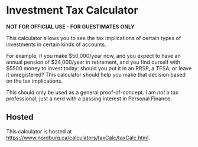 # Investment Tax Calculator

**NOT FOR OFFICIAL USE - FOR GUESTIMATES ONLY**

This calculator allows you to see the tax implications of certain types of investments in certain kinds of accounts.

For example, if you make $50,000/year now, and you expect to have an annual pension of $24,000/year in retirement, and you find ourself with $5500 money to invest today: should you put it in an RRSP, a TFSA, or leave it unregistered?  This calculator should help you make that decision based on the tax implications.

This should only be used as a general proof-of-concept.  I am _not_ a tax professional; just a nerd with a passing interest in Personal Finance.

## Hosted
This calculator is hosted at https://www.nordburg.ca/calculators/taxCalc/taxCalc.html. 

